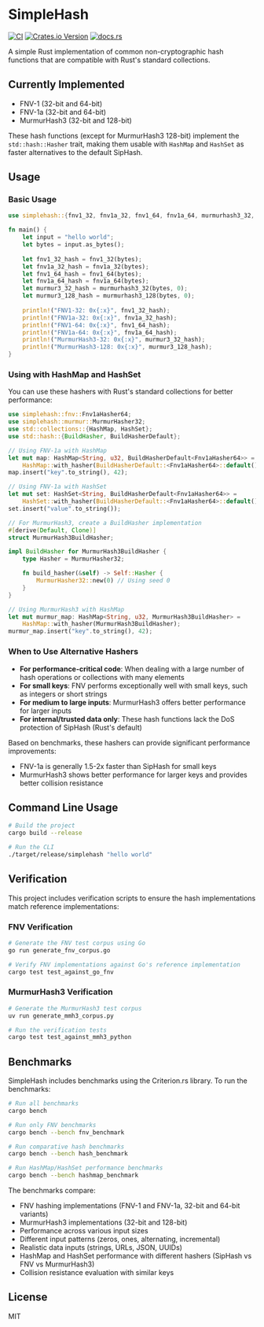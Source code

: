 # SimpleHash

[![CI](https://github.com/cmackenzie1/simplehash/actions/workflows/ci.yml/badge.svg)](https://github.com/cmackenzie1/simplehash/actions/workflows/ci.yml)
[![Crates.io Version](https://img.shields.io/crates/v/simplehash)](https://crates.io/crates/simplehash)
[![docs.rs](https://img.shields.io/docsrs/simplehash)](https://docs.rs/simplehash/latest/simplehash/)


A simple Rust implementation of common non-cryptographic hash functions that are compatible with Rust's standard collections.

## Currently Implemented

- FNV-1 (32-bit and 64-bit)
- FNV-1a (32-bit and 64-bit)
- MurmurHash3 (32-bit and 128-bit)

These hash functions (except for MurmurHash3 128-bit) implement the `std::hash::Hasher` trait, making them usable with `HashMap` and `HashSet` as faster alternatives to the default SipHash.

## Usage

### Basic Usage

```rust
use simplehash::{fnv1_32, fnv1a_32, fnv1_64, fnv1a_64, murmurhash3_32, murmurhash3_128};

fn main() {
    let input = "hello world";
    let bytes = input.as_bytes();
    
    let fnv1_32_hash = fnv1_32(bytes);
    let fnv1a_32_hash = fnv1a_32(bytes);
    let fnv1_64_hash = fnv1_64(bytes);
    let fnv1a_64_hash = fnv1a_64(bytes);
    let murmur3_32_hash = murmurhash3_32(bytes, 0);
    let murmur3_128_hash = murmurhash3_128(bytes, 0);
    
    println!("FNV1-32: 0x{:x}", fnv1_32_hash);
    println!("FNV1a-32: 0x{:x}", fnv1a_32_hash);
    println!("FNV1-64: 0x{:x}", fnv1_64_hash);
    println!("FNV1a-64: 0x{:x}", fnv1a_64_hash);
    println!("MurmurHash3-32: 0x{:x}", murmur3_32_hash);
    println!("MurmurHash3-128: 0x{:x}", murmur3_128_hash);
}
```

### Using with HashMap and HashSet

You can use these hashers with Rust's standard collections for better performance:

```rust
use simplehash::fnv::Fnv1aHasher64;
use simplehash::murmur::MurmurHasher32;
use std::collections::{HashMap, HashSet};
use std::hash::{BuildHasher, BuildHasherDefault};

// Using FNV-1a with HashMap
let mut map: HashMap<String, u32, BuildHasherDefault<Fnv1aHasher64>> = 
    HashMap::with_hasher(BuildHasherDefault::<Fnv1aHasher64>::default());
map.insert("key".to_string(), 42);

// Using FNV-1a with HashSet
let mut set: HashSet<String, BuildHasherDefault<Fnv1aHasher64>> = 
    HashSet::with_hasher(BuildHasherDefault::<Fnv1aHasher64>::default());
set.insert("value".to_string());

// For MurmurHash3, create a BuildHasher implementation
#[derive(Default, Clone)]
struct MurmurHash3BuildHasher;

impl BuildHasher for MurmurHash3BuildHasher {
    type Hasher = MurmurHasher32;

    fn build_hasher(&self) -> Self::Hasher {
        MurmurHasher32::new(0) // Using seed 0
    }
}

// Using MurmurHash3 with HashMap
let mut murmur_map: HashMap<String, u32, MurmurHash3BuildHasher> = 
    HashMap::with_hasher(MurmurHash3BuildHasher);
murmur_map.insert("key".to_string(), 42);
```

### When to Use Alternative Hashers

- **For performance-critical code**: When dealing with a large number of hash operations or collections with many elements
- **For small keys**: FNV performs exceptionally well with small keys, such as integers or short strings
- **For medium to large inputs**: MurmurHash3 offers better performance for larger inputs
- **For internal/trusted data only**: These hash functions lack the DoS protection of SipHash (Rust's default)

Based on benchmarks, these hashers can provide significant performance improvements:
- FNV-1a is generally 1.5-2x faster than SipHash for small keys
- MurmurHash3 shows better performance for larger keys and provides better collision resistance

## Command Line Usage

```bash
# Build the project
cargo build --release

# Run the CLI
./target/release/simplehash "hello world"
```

## Verification

This project includes verification scripts to ensure the hash implementations match reference implementations:

### FNV Verification

```bash
# Generate the FNV test corpus using Go
go run generate_fnv_corpus.go

# Verify FNV implementations against Go's reference implementation
cargo test test_against_go_fnv
```

### MurmurHash3 Verification

```bash
# Generate the MurmurHash3 test corpus
uv run generate_mmh3_corpus.py

# Run the verification tests
cargo test test_against_mmh3_python
```

## Benchmarks

SimpleHash includes benchmarks using the Criterion.rs library. To run the benchmarks:

```bash
# Run all benchmarks
cargo bench

# Run only FNV benchmarks
cargo bench --bench fnv_benchmark

# Run comparative hash benchmarks
cargo bench --bench hash_benchmark

# Run HashMap/HashSet performance benchmarks
cargo bench --bench hashmap_benchmark
```

The benchmarks compare:
- FNV hashing implementations (FNV-1 and FNV-1a, 32-bit and 64-bit variants)
- MurmurHash3 implementations (32-bit and 128-bit)
- Performance across various input sizes
- Different input patterns (zeros, ones, alternating, incremental)
- Realistic data inputs (strings, URLs, JSON, UUIDs)
- HashMap and HashSet performance with different hashers (SipHash vs FNV vs MurmurHash3)
- Collision resistance evaluation with similar keys

## License

MIT
